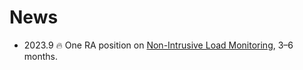 # News

- 2023.9 🔥 One RA position on [Non-Intrusive Load Monitoring](http://nilmworkshop.org/), 3–6 months.
